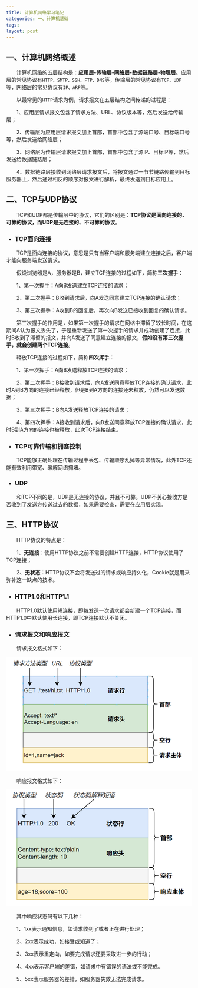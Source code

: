 ```yaml
---
title: 计算机网络学习笔记
categories: 一、计算机基础
tags: 
layout: post
---
```


## 一、计算机网络概述

　　计算机网络的五层结构是：**应用层-传输层-网络层-数据链路层-物理层**。应用层的常见协议有`HTTP、SMTP、SSH、FTP、DNS`等，传输层的常见协议有`TCP、UDP`等，网络层的常见协议有`IP、ARP`等。

　　以最常见的`HTTP`请求为例，请求报文在五层结构之间传递的过程是：

　　1、应用层请求报文包含了请求方法、URL、协议版本等，然后发送给传输层；

　　2、传输层为应用层请求报文加上首部，首部中包含了源端口号、目标端口号等，然后发送给网络层；

　　3、网络层为传输层请求报文加上首部，首部中包含了源IP、目标IP等，然后发送给数据链路层；

　　4、数据链路层接收到网络层请求报文后，将报文通过一节节链路传输到目标服务器上，然后通过相反的顺序对报文进行解析，最终发送到目标应用上。

## 二、TCP与UDP协议

　　TCP和UDP都是传输层中的协议，它们的区别是：**TCP协议是面向连接的、可靠的协议，而UDP是无连接的、不可靠的协议**。

* ### TCP面向连接

　　TCP是面向连接的协议，意思是只有当客户端和服务端建立连接之后，客户端才能向服务端发送请求。

　　假设浏览器是A，服务器是B，建立TCP连接的过程如下，简称**三次握手**：

　　1、第一次握手：A向B发送建立TCP连接的请求；

　　2、第二次握手：B收到请求后，向A发送同意建立TCP连接的确认请求；

　　3、第三次握手：A收到B的回复后，再次向B发送已接收到回复的确认请求。

　　第三次握手的作用是，如果第一次握手的请求在网络中滞留了较长时间，在这期间A认为报文丢失了，于是重新发送了第一次握手的请求并成功创建了连接，此时B收到了滞留的报文，并向A发送了同意建立连接的报文，**假如没有第三次握手，就会创建两个TCP连接**。

　　释放TCP连接的过程如下，简称**四次挥手**：

　　1、第一次挥手：A向B发送释放TCP连接的请求；

　　2、第二次挥手：B接收到请求后，向A发送同意释放TCP连接的确认请求，此时A到B方向的连接已经释放，但是B到A方向的连接还未释放，仍然可以发送数据；

　　3、第三次挥手：B向A发送释放TCP连接的请求；

　　4、第四次挥手：A接收到请求后，向B发送同意释放TCP连接的确认请求，此时B到A方向的连接也被释放，此次TCP连接结束。

* ### TCP可靠传输和拥塞控制

　　TCP能够正确处理在传输过程中丢包、传输顺序乱掉等异常情况，此外TCP还能有效利用带宽、缓解网络拥堵。

* ### UDP

　　和TCP不同的是，UDP是无连接的协议，并且不可靠。UDP不关心接收方是否收到了发送方传送过去的数据，如果需要检查，需要在应用层实现。

## 三、HTTP协议

　　HTTP协议的特点是：

　　1、**无连接**：使用HTTP协议之前不需要创建HTTP连接，HTTP协议使用了TCP连接；

　　2、**无状态**：HTTP协议不会将发送过的请求或响应持久化，Cookie就是用来弥补这一缺点的技术。

* ### HTTP1.0和HTTP1.1

　　HTTP1.0默认使用短连接，即每发送一次请求都会新建一个TCP连接，而HTTP1.0中默认使用长连接，即TCP连接默认不关闭。

* ### 请求报文和响应报文

　　请求报文格式如下：

![http请求报文格式](/assets/img/java/http请求报文格式.png)

　　响应报文格式如下：

![http响应报文格式](/assets/img/java/http响应报文格式.png)

　　其中响应状态码有以下几种：

　　1、1xx表示通知信息，如请求收到了或者正在进行处理；

　　2、2xx表示成功，如接受或知道了；

　　3、3xx表示重定向，如要完成请求还要采取进一步的行动；

　　4、4xx表示客户端的差错，如请求中有错误的语法或不能完成。

　　5、5xx表示服务器的差错，如服务器失效无法完成请求。
